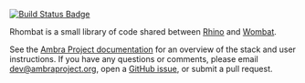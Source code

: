 [![Build Status Badge]][Build Status]

Rhombat is a small library of code shared between
[Rhino](https://github.com/PLOS/rhino) and
[Wombat](https://github.com/PLOS/wombat).

See the [Ambra Project documentation](https://plos.github.io/ambraproject/) for
an overview of the stack and user instructions. If you have any questions or
comments, please email dev@ambraproject.org, open a [GitHub
issue](https://github.com/PLOS/rhombat/issues), or submit a pull request.

[Build Status]: https://teamcity.plos.org/teamcity/viewType.html?buildTypeId=Rhombat
[Build Status Badge]: https://teamcity.plos.org/teamcity/app/rest/builds/buildType:(id:Rhombat)/statusIcon.svg
